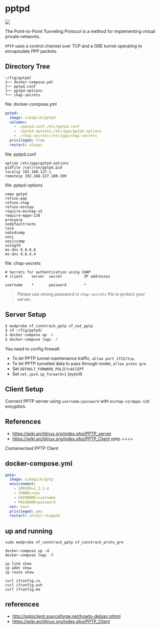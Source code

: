 pptpd
=====

![](https://badge.imagelayers.io/vimagick/pptpd:latest.svg)

The Point-to-Point Tunneling Protocol is a method for implementing virtual private networks.

`PPTP` uses a control channel over TCP and a GRE tunnel operating to encapsulate PPP packets.

## Directory Tree

```
~/fig/pptpd/
├── docker-compose.yml
├── pptpd.conf
├── pptpd-options
└── chap-secrets
```

file: docker-compose.yml

```yaml
pptpd:
  image: vimagick/pptpd
  volumes:
    - ./pptpd.conf:/etc/pptpd.conf
    - ./pptpd-options:/etc/ppp/pptpd-options
    - ./chap-secrets:/etc/ppp/chap-secrets
  privileged: true
  restart: always
```

file: pptpd.conf

```
option /etc/ppp/pptpd-options
pidfile /var/run/pptpd.pid
localip 192.168.127.1
remoteip 192.168.127.100-199
```

file: pptpd-options

```
name pptpd
refuse-pap
refuse-chap
refuse-mschap
require-mschap-v2
require-mppe-128
proxyarp
nodefaultroute
lock
nobsdcomp
novj
novjccomp
nologfd
ms-dns 8.8.8.8
ms-dns 8.8.4.4
```

file: chap-secrets

```
# Secrets for authentication using CHAP
# client    server  secret          IP addresses

username    *       password        *
```

> Please use strong password in `chap-secrets` file to protect your server.

## Server Setup

```bash
$ modprobe nf_conntrack_pptp nf_nat_pptp
$ cd ~/fig/pptpd/
$ docker-compose up -d
$ docker-compose logs -f
```

You need to config firewall:

- To let PPTP tunnel maintenance traffic, `allow port 1723/tcp`.
- To let PPTP tunneled data to pass through router, `allow proto gre`.
- Set `DEFAULT_FORWARD_POLICY=ACCEPT`
- Set `net.ipv4.ip_forward=1` (sysctl)

## Client Setup

Connect PPTP server using `username:password` with `mschap-v2/mppe-128` encyption.

## References

- <https://wiki.archlinux.org/index.php/PPTP_server>
- <https://wiki.archlinux.org/index.php/PPTP_Client>
pptp
====

Containerized PPTP Client

## docker-compose.yml

```yaml
pptp:
  image: vimagick/pptp
  environment:
    - SERVER=1.2.3.4
    - TUNNEL=vps
    - USERNAME=username
    - PASSWORD=password
  net: host
  privileged: yes
  restart: unless-stopped
```

## up and running

```
sudo modprobe nf_conntrack_pptp nf_conntrack_proto_gre

docker-compose up -d
docker-compose logs -f

ip link show
ip addr show
ip route show

curl ifconfig.co
curl ifconfig.ovh
curl ifconfig.me
```

## references

- <http://pptpclient.sourceforge.net/howto-debian.phtml>
- <https://wiki.archlinux.org/index.php/PPTP_Client>

